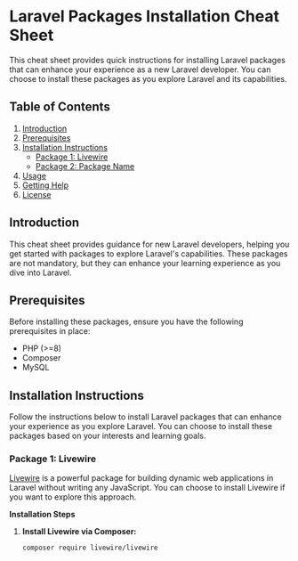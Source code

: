 # Laravel Packages Installation Cheat Sheet

This cheat sheet provides quick instructions for installing Laravel packages that can enhance your experience as a new Laravel developer. You can choose to install these packages as you explore Laravel and its capabilities.

## Table of Contents

1. [Introduction](#introduction)
2. [Prerequisites](#prerequisites)
3. [Installation Instructions](#installation-instructions)
   - [Package 1: Livewire](#package-1-livewire)
   - [Package 2: Package Name](#package-2-package-name)
4. [Usage](#usage)
5. [Getting Help](#getting-help)
6. [License](#license)

## Introduction

This cheat sheet provides guidance for new Laravel developers, helping you get started with packages to explore Laravel's capabilities. These packages are not mandatory, but they can enhance your learning experience as you dive into Laravel.

## Prerequisites

Before installing these packages, ensure you have the following prerequisites in place:

-   PHP (>=8)
-   Composer
-   MySQL

## Installation Instructions

Follow the instructions below to install Laravel packages that can enhance your experience as you explore Laravel. You can choose to install these packages based on your interests and learning goals.

### Package 1: Livewire

[Livewire](https://laravel-livewire.com/) is a powerful package for building dynamic web applications in Laravel without writing any JavaScript. You can choose to install Livewire if you want to explore this approach.

**Installation Steps**

1. **Install Livewire via Composer:**
   ```bash
   composer require livewire/livewire
